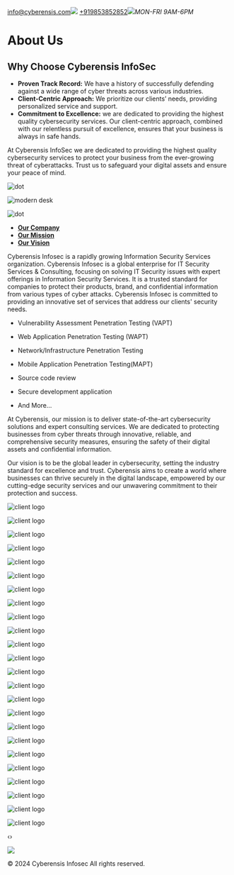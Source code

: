 [info@cyberensis.com](mailto:info@cyberensis.com)![](https://www.cyberensis.com/assets/img/icon/head.png) [+919853852852](tel:+919853852852)![](https://www.cyberensis.com/assets/img/icon/clock.png)_MON-FRI 9AM-6PM_

# About Us

## Why Choose Cyberensis InfoSec

- **Proven Track Record:** We have a history of successfully defending against a
wide range of cyber threats across various industries.
- **Client-Centric Approach:** We prioritize our clients’ needs, providing
personalized
service and support.
- **Commitment to Excellence:** we are dedicated to providing the highest quality
cybersecurity services. Our client-centric approach, combined with our relentless
pursuit of excellence, ensures that your business is always in safe hands.

At Cyberensis InfoSec we are dedicated to providing the highest quality
cybersecurity services to protect your business from the ever-growing threat of
cyberattacks. Trust us to safeguard your digital assets and ensure your peace of mind.



![dot](https://www.cyberensis.com/assets/img/color-shape.svg)

![modern desk](https://www.cyberensis.com/assets/img/about.png)

![dot](https://www.cyberensis.com/assets/img/dot-shape.png)

- [**Our Company**](https://www.cyberensis.com/about-us#feature-tab-1)
- [**Our Mission**](https://www.cyberensis.com/about-us#feature-tab-2)
- [**Our Vision**](https://www.cyberensis.com/about-us#feature-tab-3)

Cyberensis Infosec is a rapidly growing Information Security Services
organization. Cyberensis Infosec is a global enterprise for IT Security
Services & Consulting, focusing on solving IT Security issues with
expert offerings in Information Security Services. It is a trusted
standard for companies to protect their products, brand, and
confidential information from various types of cyber attacks. Cyberensis
Infosec is committed to providing an innovative set of services that
address our clients' security needs.

- Vulnerability
Assessment Penetration Testing (VAPT)
- Web
Application Penetration Testing (WAPT)
- Network/Infrastructure
Penetration Testing

- Mobile
Application Penetration Testing(MAPT)
- Source
code review
- Secure
development application
- And
More...

At Cyberensis, our mission is to deliver state-of-the-art cybersecurity
solutions and expert consulting services. We are dedicated to protecting
businesses from cyber threats through innovative, reliable, and
comprehensive security measures, ensuring the safety of their digital
assets and confidential information.


Our vision is to be the global leader in cybersecurity, setting the
industry standard for excellence and trust. Cyberensis aims to create a
world where businesses can thrive securely in the digital landscape,
empowered by our cutting-edge security services and our unwavering
commitment to their protection and success.

![client logo](https://www.cyberensis.com/assets/img/client-logos/MC.jpg)

![client logo](https://www.cyberensis.com/assets/img/client-logos/mslogo.jpg)

![client logo](https://www.cyberensis.com/assets/img/client-logos/pinterest.jpg)

![client logo](https://www.cyberensis.com/assets/img/client-logos/Skyscanner-Logo.png)

![client logo](https://www.cyberensis.com/assets/img/client-logos/sophos.jpg)

![client logo](https://www.cyberensis.com/assets/img/client-logos/wu.png)

![client logo](https://www.cyberensis.com/assets/img/client-logos/google.png)

![client logo](https://www.cyberensis.com/assets/img/client-logos/apple.jpg)

![client logo](https://www.cyberensis.com/assets/img/client-logos/comcast.jpg)

![client logo](https://www.cyberensis.com/assets/img/client-logos/dod.jpg)

![client logo](https://www.cyberensis.com/assets/img/client-logos/facebook.jpg)

![client logo](https://www.cyberensis.com/assets/img/client-logos/Harvard.jpg)

![client logo](https://www.cyberensis.com/assets/img/client-logos/MC.jpg)

![client logo](https://www.cyberensis.com/assets/img/client-logos/mslogo.jpg)

![client logo](https://www.cyberensis.com/assets/img/client-logos/pinterest.jpg)

![client logo](https://www.cyberensis.com/assets/img/client-logos/Skyscanner-Logo.png)

![client logo](https://www.cyberensis.com/assets/img/client-logos/sophos.jpg)

![client logo](https://www.cyberensis.com/assets/img/client-logos/wu.png)

![client logo](https://www.cyberensis.com/assets/img/client-logos/google.png)

![client logo](https://www.cyberensis.com/assets/img/client-logos/apple.jpg)

![client logo](https://www.cyberensis.com/assets/img/client-logos/comcast.jpg)

![client logo](https://www.cyberensis.com/assets/img/client-logos/dod.jpg)

![client logo](https://www.cyberensis.com/assets/img/client-logos/facebook.jpg)

![client logo](https://www.cyberensis.com/assets/img/client-logos/Harvard.jpg)

‹›

[![](https://www.cyberensis.com/assets/img/icon/call-1.png)](tel:+919853852852)

© 2024 Cyberensis Infosec
All rights reserved.